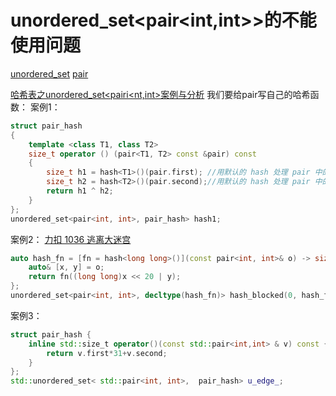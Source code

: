 # unordered_set<pair<int,int>>的不能使用问题

[unordered_set](hashtable(unordered_(set_map)).md)
[pair](pair.md)

[哈希表之unordered_set<pairi<nt,int>案例与分析](https://blog.csdn.net/weixin_44636463/article/details/114069120)
我们要给pair写自己的哈希函数：
案例1：
```cpp
struct pair_hash
{
    template <class T1, class T2>
    size_t operator () (pair<T1, T2> const &pair) const
    {
        size_t h1 = hash<T1>()(pair.first); //用默认的 hash 处理 pair 中的第一个数据 X1
        size_t h2 = hash<T2>()(pair.second);//用默认的 hash 处理 pair 中的第二个数据 X2
        return h1 ^ h2;
    }
};
unordered_set<pair<int, int>, pair_hash> hash1;
```

案例2：
[力扣 1036 逃离大迷宫](https://leetcode-cn.com/problems/escape-a-large-maze/solution/tao-chi-da-mi-gong-by-leetcode-solution-qxhz/)
```cpp
auto hash_fn = [fn = hash<long long>()](const pair<int, int>& o) -> size_t {
    auto& [x, y] = o;
    return fn((long long)x << 20 | y);
};
unordered_set<pair<int, int>, decltype(hash_fn)> hash_blocked(0, hash_fn);
```

案例3：
```cpp
struct pair_hash {
    inline std::size_t operator()(const std::pair<int,int> & v) const {
        return v.first*31+v.second;
    }
};
std::unordered_set< std::pair<int, int>,  pair_hash> u_edge_;
```